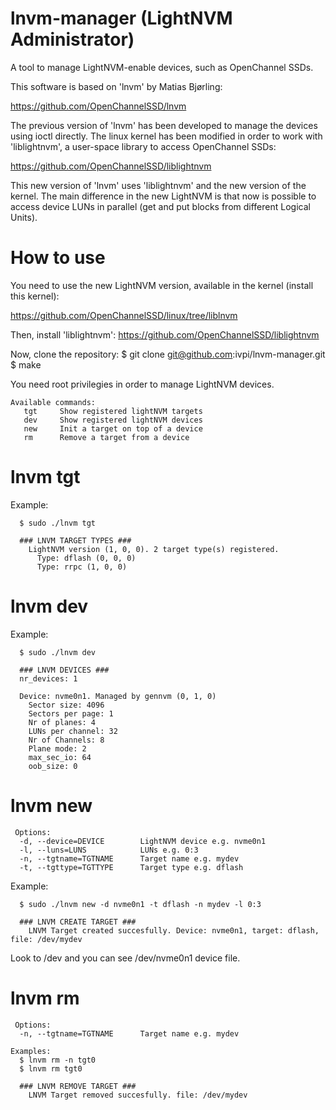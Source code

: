 # lnvm-manager (LightNVM Administrator)
A tool to manage LightNVM-enable devices, such as OpenChannel SSDs.

This software is based on 'lnvm' by Matias Bjørling:

<https://github.com/OpenChannelSSD/lnvm>

The previous version of 'lnvm' has been developed to manage the devices using ioctl directly. The linux kernel has been modified in order to work with 'liblightnvm', a user-space library to access OpenChannel SSDs:

<https://github.com/OpenChannelSSD/liblightnvm>

This new version of 'lnvm' uses 'liblightnvm' and the new version of the kernel. The main difference in the new LightNVM is that now is possible to access device LUNs in parallel (get and put blocks from different Logical Units).

# How to use

You need to use the new LightNVM version, available in the kernel (install this kernel):

<https://github.com/OpenChannelSSD/linux/tree/liblnvm>

Then, install 'liblightnvm':
<https://github.com/OpenChannelSSD/liblightnvm>

Now, clone the repository:
$ git clone git@github.com:ivpi/lnvm-manager.git
$ make

You need root privilegies in order to manage LightNVM devices.

```
Available commands:
   tgt     Show registered lightNVM targets
   dev     Show registered lightNVM devices
   new     Init a target on top of a device
   rm      Remove a target from a device
```

# lnvm tgt

Example:
```
  $ sudo ./lnvm tgt

  ### LNVM TARGET TYPES ###
    LightNVM version (1, 0, 0). 2 target type(s) registered.
      Type: dflash (0, 0, 0)
      Type: rrpc (1, 0, 0)
```

# lnvm dev

Example:
```
  $ sudo ./lnvm dev
  
  ### LNVM DEVICES ###
  nr_devices: 1

  Device: nvme0n1. Managed by gennvm (0, 1, 0)
    Sector size: 4096
    Sectors per page: 1
    Nr of planes: 4
    LUNs per channel: 32
    Nr of Channels: 8
    Plane mode: 2
    max_sec_io: 64
    oob_size: 0
```

# lnvm new

```
 Options:
  -d, --device=DEVICE        LightNVM device e.g. nvme0n1
  -l, --luns=LUNS            LUNs e.g. 0:3
  -n, --tgtname=TGTNAME      Target name e.g. mydev
  -t, --tgttype=TGTTYPE      Target type e.g. dflash
```

Example:
```
  $ sudo ./lnvm new -d nvme0n1 -t dflash -n mydev -l 0:3

  ### LNVM CREATE TARGET ###
    LNVM Target created succesfully. Device: nvme0n1, target: dflash, file: /dev/mydev
```

Look to /dev and you can see /dev/nvme0n1 device file.

# lnvm rm
```
 Options:
  -n, --tgtname=TGTNAME      Target name e.g. mydev
  
Examples:
  $ lnvm rm -n tgt0
  $ lnvm rm tgt0
  
  ### LNVM REMOVE TARGET ###
    LNVM Target removed succesfully. file: /dev/mydev
```
